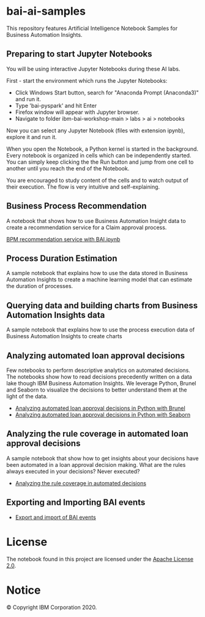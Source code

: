 # bai-ai-samples
This repository features Artificial Intelligence Notebook Samples for Business Automation Insights.

## Preparing to start Jupyter Notebooks
You will be using interactive Jupyter Notebooks during these AI labs.

First - start the environment which runs the Jupyter Notebooks:
- Click Windows Start button, search for "Anaconda Prompt (Anaconda3)" and run it.
- Type 'bai-pyspark' and hit Enter
- Firefox window will appear with Jupyter browser.
- Navigate to folder ibm-bai-workshop-main > labs > ai > notebooks

Now you can select any Jupyter Notebook (files with extension ipynb), explore it and run it.

When you open the Notebook, a Python kernel is started in the background. Every notebook is organized in cells which can be independently started. You can simply keep clicking the the Run button and jump from one cell to another until you reach the end of the Notebook.

You are encouraged to study content of the cells and to watch output of their execution. The flow is very intuitive and self-explaining.

## Business Process Recommendation

A notebook that shows how to use Business Automation Insight data to create a recommendation service for a Claim approval process.

[BPM recommendation service with BAI.ipynb](notebooks/BPM%20recommendation%20service%20with%20BAI.ipynb)

## Process Duration Estimation

A sample notebook that explains how to use the data stored in Business Automation Insights to create a machine learning model that can estimate the duration of processes.

## Querying data and building charts from Business Automation Insights data

A sample notebook that explains how to use the process execution data of Business Automation Insights to create charts 

## Analyzing automated loan approval decisions

Few notebooks to perform descriptive analytics on automated decisions. The notebooks show how to read decisions precedently written on a data lake though IBM Business Automation Insights. We leverage Python, Brunel and Seaborn to visualize the decisions to better understand them at the light of the data.

   - [Analyzing automated loan approval decisions in Python with Brunel](./notebooks/Analyzing%20loan%20approval%20decisions%20in%20Python%20with%20Brunel.ipynb)
   - [Analyzing automated loan approval decisions in Python with Seaborn](./notebooks/Analyzing%20loan%20approval%20decisions%20in%20Python%20with%20Seaborn.ipynb)

## Analyzing the rule coverage in automated loan approval decisions

A sample notebook that show how to get insights about your decisions have been automated in a loan approval decision making.
What are the rules always executed in your decisions? Never executed?

   - [Analyzing the rule coverage in automated decisions](./notebooks/Analyzing%20the%20rule%20coverage%20in%20automated%20decisions.ipynb)
 
## Exporting and Importing BAI events
   - [Export and import of BAI events](./EVENT-EXPORT-IMPORT.md)

# License
The notebook found in this project are licensed under the [Apache License 2.0](LICENSE).

# Notice
© Copyright IBM Corporation 2020.
